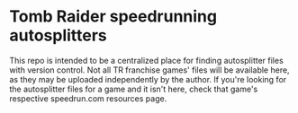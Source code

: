 # Tomb Raider speedrunning autosplitters
This repo is intended to be a centralized place for finding autosplitter files with version control.
Not all TR franchise games' files will be available here, as they may be uploaded independently by the author.
If you're looking for the autosplitter files for a game and it isn't here, check that game's respective speedrun.com resources page.
